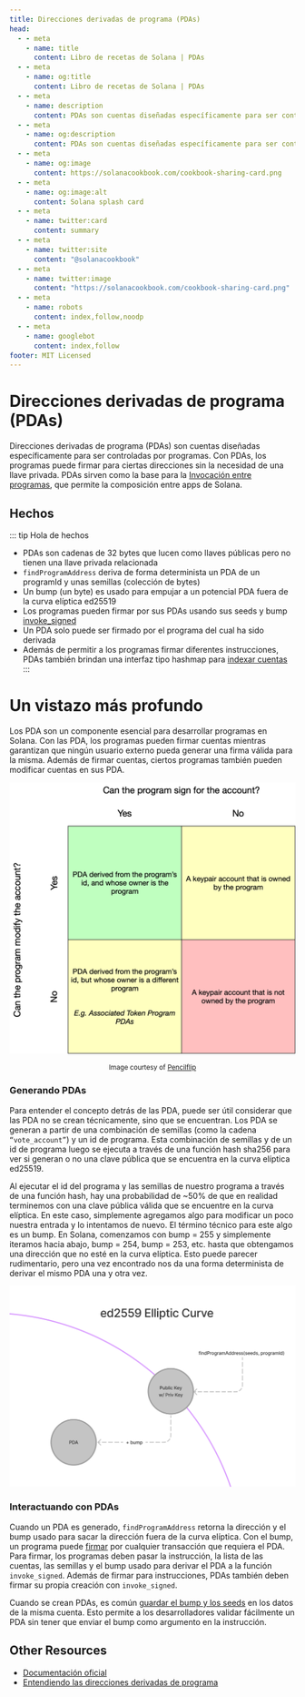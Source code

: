 ```yaml
---
title: Direcciones derivadas de programa (PDAs)
head:
  - - meta
    - name: title
      content: Libro de recetas de Solana | PDAs
  - - meta
    - name: og:title
      content: Libro de recetas de Solana | PDAs
  - - meta
    - name: description
      content: PDAs son cuentas diseñadas específicamente para ser controladas por programas. Aprende más sobre PDAs y otros conceptos del core de Solana en el libro de recetas de Solana.
  - - meta
    - name: og:description
      content: PDAs son cuentas diseñadas específicamente para ser controladas por programas. Aprende más sobre PDAs y otros conceptos del core de Solana en el libro de recetas de Solana.
  - - meta
    - name: og:image
      content: https://solanacookbook.com/cookbook-sharing-card.png
  - - meta
    - name: og:image:alt
      content: Solana splash card
  - - meta
    - name: twitter:card
      content: summary
  - - meta
    - name: twitter:site
      content: "@solanacookbook"
  - - meta
    - name: twitter:image
      content: "https://solanacookbook.com/cookbook-sharing-card.png"
  - - meta
    - name: robots
      content: index,follow,noodp
  - - meta
    - name: googlebot
      content: index,follow
footer: MIT Licensed
---
```


# Direcciones derivadas de programa (PDAs)

Direcciones derivadas de programa (PDAs) son cuentas diseñadas específicamente para ser controladas por programas. Con PDAs, los programas puede firmar para ciertas direcciones sin la necesidad de una llave privada. PDAs sirven como la base para la [Invocación entre programas](https://docs.solana.com/developing/programming-model/calling-between-programs#cross-program-invocations), que permite la composición entre apps de Solana.

## Hechos

::: tip Hola de hechos
- PDAs son cadenas de 32 bytes que lucen como llaves públicas pero no tienen una llave privada relacionada
- `findProgramAddress` deriva de forma determinista un PDA de un programId y unas semillas (colección de bytes)
- Un bump (un byte) es usado para empujar a un potencial PDA fuera de la curva elíptica ed25519
- Los programas pueden firmar por sus PDAs usando sus seeds y bump [invoke_signed](https://docs.solana.com/developing/programming-model/calling-between-programs#program-signed-accounts)
- Un PDA solo puede ser firmado por el programa del cual ha sido derivada
- Además de permitir a los programas firmar diferentes instrucciones, PDAs también brindan una interfaz tipo hashmap para [indexar cuentas](../guides/account-maps.md)
:::

# Un vistazo más profundo

Los PDA son un componente esencial para desarrollar programas en Solana. Con las PDA, los programas pueden firmar cuentas mientras garantizan que ningún usuario externo pueda generar una firma válida para la misma. Además de firmar cuentas, ciertos programas también pueden modificar cuentas en sus PDA.

![Accounts matrix](./account-matrix.png)

<small style="text-align:center;display:block;">Image courtesy of <a href="https://twitter.com/pencilflip">Pencilflip</a></small>

### Generando PDAs

Para entender el concepto detrás de las PDA, puede ser útil considerar que las PDA no se crean técnicamente, sino que se encuentran. Los PDA se generan a partir de una combinación de semillas (como la cadena `“vote_account”`) y un id de programa. Esta combinación de semillas y de un id de programa luego se ejecuta a través de una función hash sha256 para ver si generan o no una clave pública que se encuentra en la curva elíptica ed25519.

Al ejecutar el id del programa y las semillas de nuestro programa a través de una función hash, hay una probabilidad de ~50% de que en realidad terminemos con una clave pública válida que se encuentre en la curva elíptica. En este caso, simplemente agregamos algo para modificar un poco nuestra entrada y lo intentamos de nuevo. El término técnico para este algo es un bump. En Solana, comenzamos con bump = 255 y simplemente iteramos hacia abajo, bump = 254, bump = 253, etc. hasta que obtengamos una dirección que no esté en la curva elíptica. Esto puede parecer rudimentario, pero una vez encontrado nos da una forma determinista de derivar el mismo PDA una y otra vez.

![PDA en la curva elíptica](./pda-curve.png)

### Interactuando con PDAs

Cuando un PDA es generado, `findProgramAddress` retorna la dirección y el bump usado para sacar la dirección fuera de la curva elíptica. Con el bump, un programa puede [firmar](../references/accounts.md#sign-with-a-pda) por cualquier transacción que requiera el PDA. Para firmar, los programas deben pasar la instrucción, la lista de las cuentas, las semillas y el bump usado para derivar el PDA a la función `invoke_signed`. Además de firmar para instrucciones, PDAs también deben firmar su propia creación con `invoke_signed`.

Cuando se crean PDAs, es común [guardar el bump y los seeds](https://github.com/solana-labs/solana-program-library/blob/78e29e9238e555967b9125799d7d420d7d12b959/token-swap/program/src/state.rs#L100) en los datos de la misma cuenta. Esto permite a los desarrolladores validar fácilmente un PDA sin tener que enviar el bump como argumento en la instrucción.

## Other Resources
- [Documentación oficial](https://docs.solana.com/developing/programming-model/calling-between-programs#program-derived-addresses)
- [Entendiendo las direcciones derivadas de programa](https://www.brianfriel.xyz/understanding-program-derived-addresses/)
